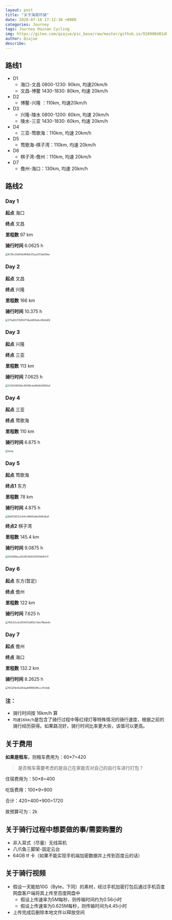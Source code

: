 ```yaml
---
layout: post
title: "关于海南环骑"
date: 2020-07-16 17:12:30 +0800
categories: Journey
tags: Journey Hainan Cycling
img: https://gitee.com/qiajue/pic_base/raw/master/github.io/918900d81dbe4b519302df4f5a50ee30.jpg
author: Qiajue
describe: 
---
```




## 路线1

- D1
  - 海口-文昌 0800-1230: 90km, 均速20km/h
  - 文昌-博鳌 1430-1830: 80km, 均速 20km/h
- D2
  - 博鳌-兴隆 ：110km, 均速20km/h
- D3
  - 兴隆-陵水 0800-1200: 60km, 均速 20km/h
  - 陵水-三亚 1430-1830: 60km, 均速 20km/h
- D4
  - 三亚-莺歌海：110km, 均速 20km/h
- D5
  - 莺歌海-棋子湾：110km, 均速 20km/h
- D6
  - 棋子湾-儋州：110km, 均速 20km/h
- D7
  - 儋州-海口：130km, 均速 20km/h






## 路线2

### Day 1

**起点** 海口

**终点** 文昌

**里程数** 97 km

**骑行时间**  6.0625 h



<img src="https://gitee.com/qiajue/pic_base/raw/master/github.io/6726c2fa903b464bb312aa3313ab59ae.png" alt="6726c2fa903b464bb312aa3313ab59ae" style="zoom:50%;" />

### Day 2

**起点** 文昌

**终点** 兴隆

**里程数** 166 km

**骑行时间** 10.375 h

<img src="https://gitee.com/qiajue/pic_base/raw/master/github.io/371e832735914774bd46f5d4c45b5d09.png" alt="371e832735914774bd46f5d4c45b5d09" style="zoom:50%;" />

### Day 3

**起点** 兴隆

**终点** 三亚

**里程数**  113 km

**骑行时间**  7.0625 h



<img src="https://gitee.com/qiajue/pic_base/raw/master/github.io/27d32f4928dc49299cda46f4b54905a4.png" alt="27d32f4928dc49299cda46f4b54905a4" style="zoom:50%;" />

### Day 4

**起点** 三亚

**终点** 莺歌海

**里程数** 110 km

**骑行时间** 6.875 h

<img src="https://gitee.com/qiajue/pic_base/raw/master/github.io/87dbe54897d24084a9a382589de6d50f.png" alt="temp" style="zoom:50%;" />

### Day 5

**起点** 莺歌海

**终点1** 东方

**里程数** 78 km

**骑行时间** 4.875 h

<img src="https://gitee.com/qiajue/pic_base/raw/master/github.io/9d41292122c64c348641a6e26ffb3ba5.png" alt="9d41292122c64c348641a6e26ffb3ba5" style="zoom:50%;" />



**终点2** 棋子湾

**里程数** 145.4 km

**骑行时间** 9.0875 h

<img src="https://gitee.com/qiajue/pic_base/raw/master/github.io/0f3d189aca0249338d1250050bf67c11.png" alt="0f3d189aca0249338d1250050bf67c11" style="zoom:50%;" />

### Day 6

**起点** 东方(暂定)

**终点** 儋州

**里程数** 122 km

**骑行时间** 7.625 h

<img src="https://gitee.com/qiajue/pic_base/raw/master/github.io/760c52cdcd554031a900c7dee78beb4e.png" alt="760c52cdcd554031a900c7dee78beb4e" style="zoom:50%;" />

### Day 7

**起点** 儋州

**终点** 海口

**里程数** 132.2 km

**骑行时间** 8.2625 h

<img src="https://gitee.com/qiajue/pic_base/raw/master/github.io/150a51b00a064aa69998289cccf7e4db.png" alt="150a51b00a064aa69998289cccf7e4db" style="zoom:50%;" />

### 注：

- 骑行时间按 16km/h 算
- `均速16km/h`是包含了骑行过程中等红绿灯等特殊情况的骑行速度，根据之前的骑行经历获得。如果路况好，骑行时间比率更大些，该值可以更高。



## 关于费用

**如果是租车**，则租车费用为：60*7=420

> 是否租车需要考虑的是自己在家能否对自己的自行车进行打包？

住宿费用为：50*8=400

吃饭费用：100*9=900

合计：420+400+900=1720

故预算可为：2k



## 关于骑行过程中想要做的事/需要购置的

  - 非入耳式（尽量）无线耳机
  - 八爪鱼三脚架-固定云台
  - 64GB tf 卡（如果不能实现手机端加密数据并上传到百度云的话）



## 关于骑行视频

  - 假设一天能拍10G（Byte，下同）的素材，经过手机加密打包后通过手机百度网盘客户端将其上传至百度网盘中
    - 假设上传速率为5M每秒，则传输时间约为0.56小时
    - 假设上传速率为0.625M每秒，则传输时间为4.45小时
  - 上传完成后删除本地文件以释放空间